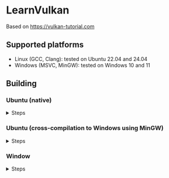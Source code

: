 # LearnVulkan

Based on https://vulkan-tutorial.com

## Supported platforms

- Linux (GCC, Clang): tested on Ubuntu 22.04 and 24.04
- Windows (MSVC, MinGW): tested on Windows 10 and 11

## Building

### Ubuntu (native)

<details>
<summary>Steps</summary>

#### Common requirements

- Install the tools required to build the project:
```shell
sudo apt install cmake pkg-config ninja-build build-essential
```

- To build GLFW from source on Linux, a few extra packages must be installed as
explained in [GLFW documentation](https://www.glfw.org/docs/3.4/compile.html):
```shell
sudo apt install libwayland-dev libxkbcommon-dev xorg-dev
```

- Download the Vulkan SDK from LunarG. Replace `${SDK_VERSION}` with `latest` or
any fixed version greater than `1.3.268.0`:
```shell
mkdir VulkanSDK
cd VulkanSDK
wget https://sdk.lunarg.com/sdk/download/${SDK_VERSION}/linux/vulkan_sdk.tar.xz
tar -xvf vulkan_sdk.tar.xz
```

#### GCC

- In a terminal open at the project root directory, run the following commands:
```shell
# Use the desired Vulkan SDK
source path/to/VulkanSDK/${SDK_VERSION}/setup-env.sh

# Configure the project
cmake -S . -B build -G "Ninja Multi-Config"

# Build the project
cmake --build build --config release
```

#### Clang

TODO

</details>

### Ubuntu (cross-compilation to Windows using MinGW)

<details>
<summary>Steps</summary>

- To cross-compile from Ubuntu to Windows using MinGW, install the following
packages:
```shell
sudo apt install cmake pkg-config ninja-build mingw-w64 7zip
```

- Then, install the Vulkan SDK for Windows:
```shell
mkdir VulkanSDK-Windows
cd VulkanSDK-Windows
wget https://sdk.lunarg.com/sdk/download/${SDK_VERSION}/windows/vulkan_sdk.exe
7z x vulkan_sdk.exe -o${SDK_VERSION}
```

</details>

### Window

<details>
<summary>Steps</summary>

#### Common requirements

- Install the Vulkan SDK for Windows:
```shell
Invoke-WebRequest https://sdk.lunarg.com/sdk/download/${SDK_VERSION}/windows/vulkan_sdk.exe
.\vulkan_sdk.exe
# In the UI select the desired install location and optional components
```

#### MSVC

- Install the Microsoft Visual C/C++ Compiler 2022 at least:
  * if you want the full-fledged Visual Studio IDE, install
    [Visual Studio 2022](https://visualstudio.microsoft.com/vs/)
  * if you prefer just the command line tools, install the
    [Build Tools for Visual Studio 2022](https://visualstudio.microsoft.com/downloads/#build-tools-for-visual-studio-2022)

- Open a Powershell terminal with x64 build tools available, go at the project
root location and run the following commands:
```shell
# Ensure the VULKAN_SDK environment variable is setup properly
echo $Env:VULKAN_SDK

# Configure the project
cmake -S . -B build -G "Ninja Multi-Config"

# Build the project
cmake --build build --config release
```

#### MinGW

TODO

</details>
